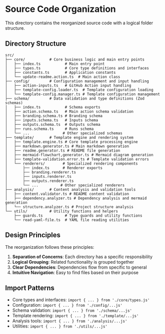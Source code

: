 # Source Code Organization

This directory contains the reorganized source code with a logical folder
structure.

## Directory Structure

```
src/
├── core/           # Core business logic and main entry points
│   ├── index.ts           # Main entry point
│   ├── types.ts           # Core type definitions and interfaces
│   ├── constants.ts       # Application constants
│   └── update-readme.action.ts  # Main action class
├── config/         # Configuration management and input handling
│   ├── action-inputs.ts   # GitHub Action input handling
│   ├── template-config.loader.ts  # Template configuration loading
│   └── template-config.manager.ts # Template configuration management
├── schema/         # Data validation and type definitions (Zod schemas)
│   ├── index.ts           # Schema exports
│   ├── action.schema.ts   # Main action schema validation
│   ├── branding.schema.ts # Branding schema
│   ├── inputs.schema.ts   # Inputs schema
│   ├── outputs.schema.ts  # Outputs schema
│   ├── runs.schema.ts     # Runs schema
│   └── ...               # Other specialized schemas
├── template/       # Template engine and rendering system
│   ├── template.engine.ts # Core template processing engine
│   ├── markdown.generator.ts # Main markdown generation
│   ├── readme.generator.ts # README file generation
│   ├── mermaid-flowchart,generator.ts # Mermaid diagram generation
│   ├── template-validation.error.ts # Template validation errors
│   └── renderers/        # Specialized rendering components
│       ├── index.ts      # Renderer exports
│       ├── branding.renderer.ts
│       ├── inputs.renderer.ts
│       ├── outputs.renderer.ts
│       └── ...          # Other specialized renderers
├── analysis/       # Content analysis and validation tools
│   ├── content.validator.ts # README content validation
│   ├── dependency.analyzer.ts # Dependency analysis and mermaid generation
│   └── structure.analyzer.ts # Project structure analysis
└── utils/          # Utility functions and helpers
    ├── guards.ts          # Type guards and utility functions
    └── read-yaml-file.ts  # YAML file reading utilities
```

## Design Principles

The reorganization follows these principles:

1. **Separation of Concerns**: Each directory has a specific responsibility
2. **Logical Grouping**: Related functionality is grouped together
3. **Clear Dependencies**: Dependencies flow from specific to general
4. **Intuitive Navigation**: Easy to find files based on their purpose

## Import Patterns

- Core types and interfaces: `import { ... } from './core/types.js'`
- Configuration: `import { ... } from './config/...js'`
- Schema validation: `import { ... } from './schema/...js'`
- Template rendering: `import { ... } from './template/...js'`
- Analysis tools: `import { ... } from './analysis/...js'`
- Utilities: `import { ... } from './utils/...js'`
